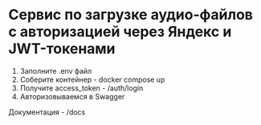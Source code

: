 # Cервис по загрузке аудио-файлов с авторизацией через Яндекс и JWT-токенами

1. Заполните .env файл
2. Соберите контейнер - docker compose up
3. Получите access_token - /auth/login
4. Авторизовываемся в Swagger 

Документация - /docs